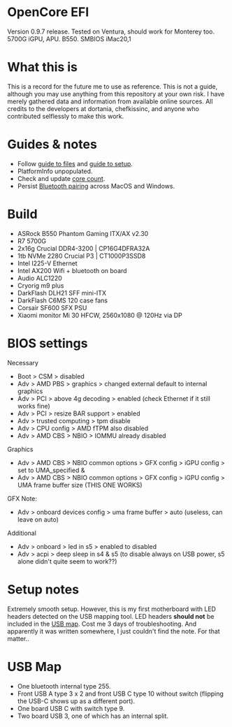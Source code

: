 # OpenCore EFI
Version 0.9.7 release. Tested on Ventura, should work for Monterey too. 5700G iGPU, APU. B550. SMBIOS iMac20,1

# What this is
This is a record for the future me to use as reference. 
This is not a guide, although you may use anything from this repository at your own risk. I have merely gathered data and information from available online sources. All credits to the developers at dortania, chefkissinc, and anyone who contributed selflessly to make this work.

# Guides & notes
- Follow [guide to files](https://chefkissinc.github.io/guide) and [guide to setup](https://dortania.github.io/OpenCore-Install-Guide/).
- PlatformInfo unpopulated.
- Check and update [core count](https://github.com/AMD-OSX/AMD_Vanilla).
- Persist [Bluetooth pairing](https://www.reddit.com/r/hackintosh/comments/p5ost3/macos_monterey_and_windows_bluetooth_pairing/) across MacOS and Windows.

# Build
- ASRock B550 Phantom Gaming ITX/AX v2.30
- R7 5700G
- 2x16g Crucial DDR4-3200 | CP16G4DFRA32A
- 1tb NVMe 2280 Crucial P3 | CT1000P3SSD8
- Intel I225-V Ethernet
- Intel AX200 Wifi + bluetooth on board
- Audio ALC1220
- Cryorig m9 plus
- DarkFlash DLH21 SFF mini-ITX
- DarkFlash C6MS 120 case fans
- Corsair SF600 SFX PSU
- Xiaomi monitor Mi 30 HFCW, 2560x1080 @ 120Hz via DP

# BIOS settings
Necessary
- Boot > CSM > disabled
- Adv > AMD PBS > graphics > changed external default to internal graphics
- Adv > PCI > above 4g decoding > enabled (check Ethernet if it still works fine)
- Adv > PCI > resize BAR support > enabled
- Adv > trusted computing > tpm disable
- Adv > CPU config > AMD fTPM also disabled
- Adv > AMD CBS > NBIO > IOMMU already disabled

Graphics
- Adv > AMD CBS > NBIO common options > GFX config > iGPU config > set to UMA_specified &
- Adv > AMD CBS > NBIO common options > GFX config > iGPU config > UMA frame buffer size (THIS ONE WORKS)

GFX Note:
- Adv > onboard devices config > uma frame buffer > auto (useless, can leave on auto)

Additional
- Adv > onboard > led in s5 > enabled to disabled
- Adv > acpi > deep sleep in s4 & s5 (to disable always on USB power, s5 alone didn't quite seem to work??)

# Setup notes
Extremely smooth setup.
However, this is my first motherboard with LED headers detected on the USB mapping tool. LED headers **should not** be included in the [USB map](https://github.com/corpnewt/USBMap). Cost me 3 days of troubleshooting. And apparently it was written somewhere, I just couldn't find the note. For that matter..

# USB Map
- One bluetooth internal type 255.
- Front USB A type 3 x 2 and front USB C type 10 without switch (flipping the USB-C shows up as a different port).
- One board USB C with switch type 9.
- Two board USB 3, one of which has an internal split.
